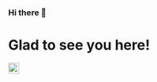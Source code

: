 ### Hi there 👋

# Glad to see you here! 

<!--
**pedsancue/pedsancue** is a ✨ _special_ ✨ repository because its `README.md` (this file) appears on your GitHub profile.

Here are some ideas to get you started:

- 🔭 I’m currently working on ...
- 🌱 I’m currently learning ...
- 👯 I’m looking to collaborate on ...
- 🤔 I’m looking for help with ...
- 💬 Ask me about ...
- 📫 How to reach me: ...
- 😄 Pronouns: ...
- ⚡ Fun fact: ...


<img height="180em" src="https://github-readme-stats.vercel.app/api?username=pedsancue&show_icons=true&theme=gotham&hide_border=true&&count_private=true&include_all_commits=true" />
--> 
<a href="https://www.linkedin.com/in/pedro-j-sanchez-cuevas">
  <img align="left" alt="pedsancue's LinkedIN" width="22px" src="https://raw.githubusercontent.com/peterthehan/peterthehan/master/assets/linkedin.svg" />
</a>
